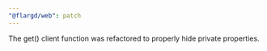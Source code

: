```yaml
---
"@flargd/web": patch
---
```


The get() client function was refactored to properly hide private properties.
